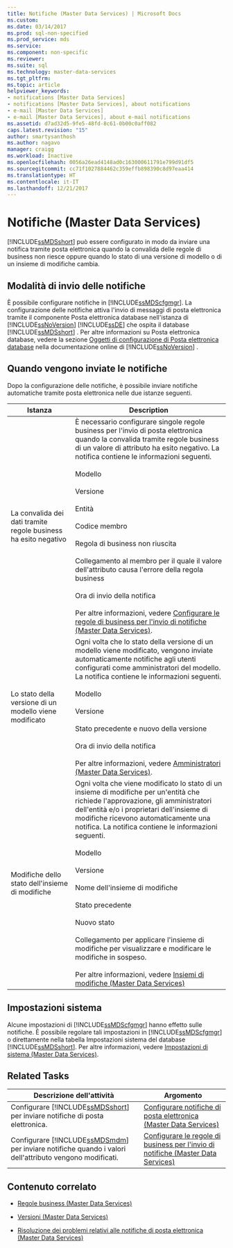 ```yaml
---
title: Notifiche (Master Data Services) | Microsoft Docs
ms.custom: 
ms.date: 03/14/2017
ms.prod: sql-non-specified
ms.prod_service: mds
ms.service: 
ms.component: non-specific
ms.reviewer: 
ms.suite: sql
ms.technology: master-data-services
ms.tgt_pltfrm: 
ms.topic: article
helpviewer_keywords:
- notifications [Master Data Services]
- notifications [Master Data Services], about notifications
- e-mail [Master Data Services]
- e-mail [Master Data Services], about e-mail notifications
ms.assetid: d7ad32d5-9fe5-48fd-8c61-0b00c0aff082
caps.latest.revision: "15"
author: smartysanthosh
ms.author: nagavo
manager: craigg
ms.workload: Inactive
ms.openlocfilehash: 0056a26ead4148ad0c163000611791e799d91df5
ms.sourcegitcommit: cc71f1027884462c359effb898390c8d97eaa414
ms.translationtype: HT
ms.contentlocale: it-IT
ms.lasthandoff: 12/21/2017
---
```

# <a name="notifications-master-data-services"></a>Notifiche (Master Data Services)
  [!INCLUDE[ssMDSshort](../includes/ssmdsshort-md.md)] può essere configurato in modo da inviare una notifica tramite posta elettronica quando la convalida delle regole di business non riesce oppure quando lo stato di una versione di modello o di un insieme di modifiche cambia.  
  
## <a name="how-notifications-are-sent"></a>Modalità di invio delle notifiche  
 È possibile configurare notifiche in [!INCLUDE[ssMDScfgmgr](../includes/ssmdscfgmgr-md.md)]. La configurazione delle notifiche attiva l'invio di messaggi di posta elettronica tramite il componente Posta elettronica database nell'istanza di [!INCLUDE[ssNoVersion](../includes/ssnoversion-md.md)] [!INCLUDE[ssDE](../includes/ssde-md.md)] che ospita il database [!INCLUDE[ssMDSshort](../includes/ssmdsshort-md.md)] . Per altre informazioni su Posta elettronica database, vedere la sezione [Oggetti di configurazione di Posta elettronica database](../relational-databases/database-mail/database-mail-configuration-objects.md) nella documentazione online di [!INCLUDE[ssNoVersion](../includes/ssnoversion-md.md)] .  
  
## <a name="when-notifications-are-sent"></a>Quando vengono inviate le notifiche  
 Dopo la configurazione delle notifiche, è possibile inviare notifiche automatiche tramite posta elettronica nelle due istanze seguenti.  
  
|Istanza|Description|  
|--------------|-----------------|  
|La convalida dei dati tramite regole business ha esito negativo|È necessario configurare singole regole business per l'invio di posta elettronica quando la convalida tramite regole business di un valore di attributo ha esito negativo. La notifica contiene le informazioni seguenti.<br /><br /> Modello<br /><br /> Versione<br /><br /> Entità<br /><br /> Codice membro<br /><br /> Regola di business non riuscita<br /><br /> Collegamento al membro per il quale il valore dell'attributo causa l'errore della regola business<br /><br /> Ora di invio della notifica<br /><br /> Per altre informazioni, vedere [Configurare le regole di business per l'invio di notifiche &#40;Master Data Services&#41;](../master-data-services/configure-business-rules-to-send-notifications-master-data-services.md).|  
|Lo stato della versione di un modello viene modificato|Ogni volta che lo stato della versione di un modello viene modificato, vengono inviate automaticamente notifiche agli utenti configurati come amministratori del modello. La notifica contiene le informazioni seguenti.<br /><br /> Modello<br /><br /> Versione<br /><br /> Stato precedente e nuovo della versione<br /><br /> Ora di invio della notifica<br /><br /> Per altre informazioni, vedere [Amministratori &#40;Master Data Services&#41;](../master-data-services/administrators-master-data-services.md).|  
|Modifiche dello stato dell'insieme di modifiche|Ogni volta che viene modificato lo stato di un insieme di modifiche per un'entità che richiede l'approvazione, gli amministratori dell'entità e/o i proprietari dell'insieme di modifiche ricevono automaticamente una notifica. La notifica contiene le informazioni seguenti.<br /><br /> Modello<br /><br /> Versione<br /><br /> Nome dell'insieme di modifiche<br /><br /> Stato precedente<br /><br /> Nuovo stato<br /><br /> Collegamento per applicare l'insieme di modifiche per visualizzare e modificare le modifiche in sospeso.<br /><br /> Per altre informazioni, vedere [Insiemi di modifiche &#40;Master Data Services&#41;](../master-data-services/changesets-master-data-services.md)|  
  
## <a name="system-settings"></a>Impostazioni sistema  
 Alcune impostazioni di [!INCLUDE[ssMDScfgmgr](../includes/ssmdscfgmgr-md.md)] hanno effetto sulle notifiche. È possibile regolare tali impostazioni in [!INCLUDE[ssMDScfgmgr](../includes/ssmdscfgmgr-md.md)] o direttamente nella tabella Impostazioni sistema del database [!INCLUDE[ssMDSshort](../includes/ssmdsshort-md.md)]. Per altre informazioni, vedere [Impostazioni di sistema &#40;Master Data Services&#41;](../master-data-services/system-settings-master-data-services.md).  
  
## <a name="related-tasks"></a>Related Tasks  
  
|Descrizione dell'attività|Argomento|  
|----------------------|-----------|  
|Configurare [!INCLUDE[ssMDSshort](../includes/ssmdsshort-md.md)] per inviare notifiche di posta elettronica.|[Configurare notifiche di posta elettronica &#40;Master Data Services&#41;](../master-data-services/configure-email-notifications-master-data-services.md)|  
|Configurare [!INCLUDE[ssMDSmdm](../includes/ssmdsmdm-md.md)] per inviare notifiche quando i valori dell'attributo vengono modificati.|[Configurare le regole di business per l'invio di notifiche &#40;Master Data Services&#41;](../master-data-services/configure-business-rules-to-send-notifications-master-data-services.md)|  
  
## <a name="related-content"></a>Contenuto correlato  
  
-   [Regole business &#40;Master Data Services&#41;](../master-data-services/business-rules-master-data-services.md)  
  
-   [Versioni &#40;Master Data Services&#41;](../master-data-services/versions-master-data-services.md)  
  
-   [Risoluzione dei problemi relativi alle notifiche di posta elettronica (Master Data Services)](http://social.technet.microsoft.com/wiki/contents/articles/troubleshooting-email-notifications-master-data-services.aspx)  
  
  
